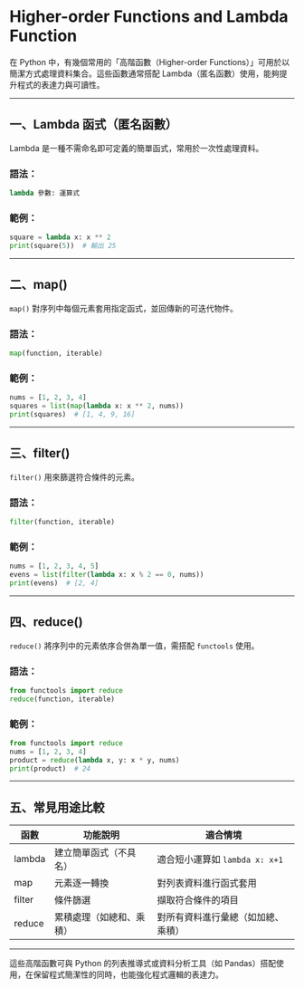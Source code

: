 # Higher-order Functions and Lambda Function

在 Python 中，有幾個常用的「高階函數（Higher-order Functions）」可用於以簡潔方式處理資料集合。這些函數通常搭配 Lambda（匿名函數）使用，能夠提升程式的表達力與可讀性。

---

## 一、Lambda 函式（匿名函數）

Lambda 是一種不需命名即可定義的簡單函式，常用於一次性處理資料。

### 語法：

```python
lambda 參數: 運算式
```

### 範例：

```python
square = lambda x: x ** 2
print(square(5))  # 輸出 25
```

---

## 二、map()

`map()` 對序列中每個元素套用指定函式，並回傳新的可迭代物件。

### 語法：

```python
map(function, iterable)
```

### 範例：

```python
nums = [1, 2, 3, 4]
squares = list(map(lambda x: x ** 2, nums))
print(squares)  # [1, 4, 9, 16]
```

---

## 三、filter()

`filter()` 用來篩選符合條件的元素。

### 語法：

```python
filter(function, iterable)
```

### 範例：

```python
nums = [1, 2, 3, 4, 5]
evens = list(filter(lambda x: x % 2 == 0, nums))
print(evens)  # [2, 4]
```

---

## 四、reduce()

`reduce()` 將序列中的元素依序合併為單一值，需搭配 `functools` 使用。

### 語法：

```python
from functools import reduce
reduce(function, iterable)
```

### 範例：

```python
from functools import reduce
nums = [1, 2, 3, 4]
product = reduce(lambda x, y: x * y, nums)
print(product)  # 24
```

---

## 五、常見用途比較

| 函數     | 功能說明         | 適合情境                    |
| ------ | ------------ | ----------------------- |
| lambda | 建立簡單函式（不具名）  | 適合短小運算如 `lambda x: x+1` |
| map    | 元素逐一轉換       | 對列表資料進行函式套用             |
| filter | 條件篩選         | 擷取符合條件的項目               |
| reduce | 累積處理（如總和、乘積） | 對所有資料進行彙總（如加總、乘積）       |

---

這些高階函數可與 Python 的列表推導式或資料分析工具（如 Pandas）搭配使用，在保留程式簡潔性的同時，也能強化程式邏輯的表達力。
